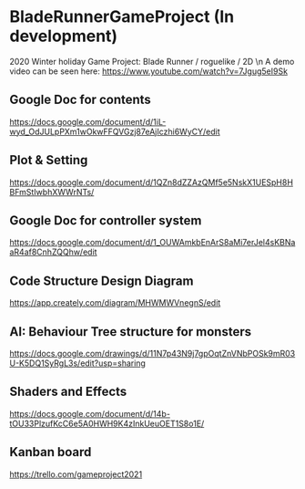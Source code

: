 # BladeRunnerGameProject (In development)
2020 Winter holiday Game Project: Blade Runner / roguelike / 2D \n
A demo video can be seen here: https://www.youtube.com/watch?v=7Jgug5eI9Sk


## Google Doc for contents
https://docs.google.com/document/d/1iL-wyd_OdJULpPXm1wOkwFFQVGzj87eAjIczhi6WyCY/edit

## Plot & Setting
https://docs.google.com/document/d/1QZn8dZZAzQMf5e5NskX1UESpH8HBFmStIwbhXWWrNTs/

## Google Doc for controller system
https://docs.google.com/document/d/1_OUWAmkbEnArS8aMi7erJel4sKBNaaR4af8CnhZQQhw/edit

## Code Structure Design Diagram
https://app.creately.com/diagram/MHWMWVnegnS/edit

## AI: Behaviour Tree structure for monsters
https://docs.google.com/drawings/d/11N7p43N9j7gpOqtZnVNbPOSk9mR03U-K5DQ1SyRgL3s/edit?usp=sharing

## Shaders and Effects
https://docs.google.com/document/d/14b-tOU33PlzufKcC6e5A0HWH9K4zInkUeuOET1S8o1E/

## Kanban board
https://trello.com/gameproject2021
